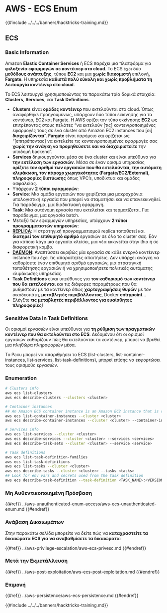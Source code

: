 # AWS - ECS Enum

{{#include ../../../banners/hacktricks-training.md}}

## ECS

### Basic Information

Amazon **Elastic Container Services** ή ECS παρέχει μια πλατφόρμα για **φιλοξενία εφαρμογών σε κοντέινερ στο cloud**. Το ECS έχει δύο **μεθόδους ανάπτυξης**, τύπου **EC2** και μια **χωρίς διακομιστή** επιλογή, **Fargate**. Η υπηρεσία **καθιστά πολύ εύκολη και χωρίς προβλήματα τη λειτουργία κοντέινερ στο cloud**.

Το ECS λειτουργεί χρησιμοποιώντας τα παρακάτω τρία δομικά στοιχεία: **Clusters**, **Services**, και **Task Definitions**.

- **Clusters** είναι **ομάδες κοντέινερ** που εκτελούνται στο cloud. Όπως αναφέρθηκε προηγουμένως, υπάρχουν δύο τύποι εκκίνησης για τα κοντέινερ, EC2 και Fargate. Η AWS ορίζει τον τύπο εκκίνησης **EC2** ως επιτρέποντας στους πελάτες “να εκτελούν \[τις] κοντενιροποιημένες εφαρμογές τους σε ένα cluster από Amazon EC2 instances που \[οι] **διαχειρίζονται**”. **Fargate** είναι παρόμοιο και ορίζεται ως “\[επιτρέποντας] να εκτελείτε τις κοντενιροποιημένες εφαρμογές σας **χωρίς την ανάγκη να προμηθεύσετε και να διαχειριστείτε** την υποδομή backend”.
- **Services** δημιουργούνται μέσα σε ένα cluster και είναι υπεύθυνα για **την εκτέλεση των εργασιών**. Μέσα σε έναν ορισμό υπηρεσίας **ορίζετε τον αριθμό των εργασιών που θα εκτελούνται, την αυτόματη κλιμάκωση, τον πάροχο χωρητικότητας (Fargate/EC2/External),** **πληροφορίες δικτύωσης** όπως VPC’s, υποδίκτυα και ομάδες ασφαλείας.
- Υπάρχουν **2 τύποι εφαρμογών**:
- **Service**: Μια ομάδα εργασιών που χειρίζεται μια μακροχρόνια υπολογιστική εργασία που μπορεί να σταματήσει και να επανεκκινηθεί. Για παράδειγμα, μια διαδικτυακή εφαρμογή.
- **Task**: Μια αυτόνομη εργασία που εκτελείται και τερματίζεται. Για παράδειγμα, μια εργασία batch.
- Μεταξύ των εφαρμογών υπηρεσίας, υπάρχουν **2 τύποι προγραμματιστών υπηρεσιών**:
- [**REPLICA**](https://docs.aws.amazon.com/AmazonECS/latest/developerguide/ecs_services.html): Η στρατηγική προγραμματισμού replica τοποθετεί και **διατηρεί τον επιθυμητό αριθμό** εργασιών σε όλο το cluster σας. Εάν για κάποιο λόγο μια εργασία κλείσει, μια νέα εκκινείται στην ίδια ή σε διαφορετική κόμβο.
- [**DAEMON**](https://docs.aws.amazon.com/AmazonECS/latest/developerguide/ecs_services.html): Αναπτύσσει ακριβώς μία εργασία σε κάθε ενεργό κοντέινερ instance που έχει τις απαραίτητες απαιτήσεις. Δεν υπάρχει ανάγκη να καθορίσετε έναν επιθυμητό αριθμό εργασιών, μια στρατηγική τοποθέτησης εργασιών ή να χρησιμοποιήσετε πολιτικές αυτόματης κλιμάκωσης υπηρεσίας.
- **Task Definitions** είναι υπεύθυνες για **τον καθορισμό των κοντέινερ που θα εκτελούνται** και τις διάφορες παραμέτρους που θα ρυθμιστούν με τα κοντέινερ όπως **χαρτογραφήσεις θυρών** με τον οικοδεσπότη, **μεταβλητές περιβάλλοντος**, Docker **entrypoint**...
- Ελέγξτε **τις μεταβλητές περιβάλλοντος για ευαίσθητες πληροφορίες**!

### Sensitive Data In Task Definitions

Οι ορισμοί εργασιών είναι υπεύθυνοι για **τη ρύθμιση των πραγματικών κοντέινερ που θα εκτελούνται στο ECS**. Δεδομένου ότι οι ορισμοί εργασιών καθορίζουν πώς θα εκτελούνται τα κοντέινερ, μπορεί να βρεθεί μια πληθώρα πληροφοριών μέσα.

Το Pacu μπορεί να απαριθμήσει το ECS (list-clusters, list-container-instances, list-services, list-task-definitions), μπορεί επίσης να εκφορτώσει τους ορισμούς εργασιών.

### Enumeration
```bash
# Clusters info
aws ecs list-clusters
aws ecs describe-clusters --clusters <cluster>

# Container instances
## An Amazon ECS container instance is an Amazon EC2 instance that is running the Amazon ECS container agent and has been registered into an Amazon ECS cluster.
aws ecs list-container-instances --cluster <cluster>
aws ecs describe-container-instances --cluster <cluster> --container-instances <container_instance_arn>

# Services info
aws ecs list-services --cluster <cluster>
aws ecs describe-services --cluster <cluster> --services <services>
aws ecs describe-task-sets --cluster <cluster> --service <service>

# Task definitions
aws ecs list-task-definition-families
aws ecs list-task-definitions
aws ecs list-tasks --cluster <cluster>
aws ecs describe-tasks --cluster <cluster> --tasks <tasks>
## Look for env vars and secrets used from the task definition
aws ecs describe-task-definition --task-definition <TASK_NAME>:<VERSION>
```
### Μη Αυθεντικοποιημένη Πρόσβαση

{{#ref}}
../aws-unauthenticated-enum-access/aws-ecs-unauthenticated-enum.md
{{#endref}}

### Ανάβαση Δικαιωμάτων

Στην παρακάτω σελίδα μπορείτε να δείτε πώς να **καταχραστείτε τα δικαιώματα ECS για να αναβαθμίσετε τα δικαιώματα**:

{{#ref}}
../aws-privilege-escalation/aws-ecs-privesc.md
{{#endref}}

### Μετά την Εκμετάλλευση

{{#ref}}
../aws-post-exploitation/aws-ecs-post-exploitation.md
{{#endref}}

### Επιμονή

{{#ref}}
../aws-persistence/aws-ecs-persistence.md
{{#endref}}

{{#include ../../../banners/hacktricks-training.md}}
